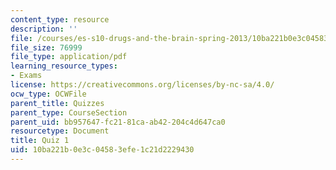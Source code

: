 ```yaml
---
content_type: resource
description: ''
file: /courses/es-s10-drugs-and-the-brain-spring-2013/10ba221b0e3c04583efe1c21d2229430_MITES_S10S13_quiz1.pdf
file_size: 76999
file_type: application/pdf
learning_resource_types:
- Exams
license: https://creativecommons.org/licenses/by-nc-sa/4.0/
ocw_type: OCWFile
parent_title: Quizzes
parent_type: CourseSection
parent_uid: bb957647-fc21-81ca-ab42-204c4d647ca0
resourcetype: Document
title: Quiz 1
uid: 10ba221b-0e3c-0458-3efe-1c21d2229430
---
```

